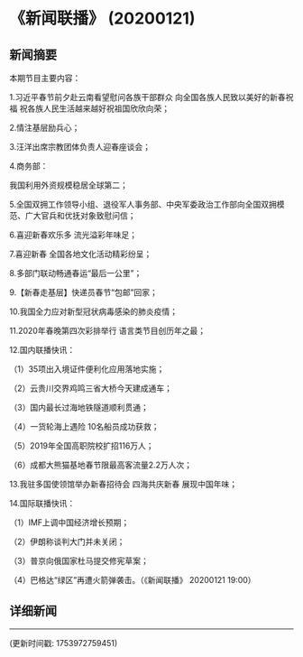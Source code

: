 # 《新闻联播》 (20200121)

## 新闻摘要

本期节目主要内容：

1.习近平春节前夕赴云南看望慰问各族干部群众 向全国各族人民致以美好的新春祝福 祝各族人民生活越来越好祝祖国欣欣向荣；

2.情注基层励兵心；

3.汪洋出席宗教团体负责人迎春座谈会；

4.商务部：

我国利用外资规模稳居全球第二；

5.全国双拥工作领导小组、退役军人事务部、中央军委政治工作部向全国双拥模范、广大官兵和优抚对象致慰问信；

6.喜迎新春欢乐多 流光溢彩年味足；

7.喜迎新春 全国各地文化活动精彩纷呈；

8.多部门联动畅通春运“最后一公里”；

9.【新春走基层】快递员春节“包邮”回家；

10.我国全力应对新型冠状病毒感染的肺炎疫情；

11.2020年春晚第四次彩排举行 语言类节目创历年之最；

12.国内联播快讯：

（1）35项出入境证件便利化应用落地实施；

（2）云贵川交界鸡鸣三省大桥今天建成通车；

（3）国内最长过海地铁隧道顺利贯通；

（4）一货轮海上遇险 10名船员成功获救；

（5）2019年全国高职院校扩招116万人；

（6）成都大熊猫基地春节限最高客流量2.2万人次；

13.我驻多国使领馆举办新春招待会 四海共庆新春 展现中国年味；

14.国际联播快讯：

（1）IMF上调中国经济增长预期；

（2）伊朗称谈判大门并未关闭；

（3）普京向俄国家杜马提交修宪草案；

（4）巴格达“绿区”再遭火箭弹袭击。（《新闻联播》 20200121 19:00）

## 详细新闻

---

(更新时间戳: 1753972759451)

